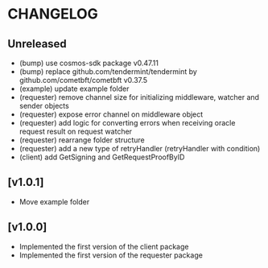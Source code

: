 # CHANGELOG

## Unreleased

- (bump) use cosmos-sdk package v0.47.11
- (bump) replace github.com/tendermint/tendermint by github.com/cometbft/cometbft v0.37.5
- (example) update example folder
- (requester) remove channel size for initializing middleware, watcher and sender objects
- (requester) expose error channel on middleware object
- (requester) add logic for converting errors when receiving oracle request result on request watcher
- (requester) rearrange folder structure
- (requester) add a new type of retryHandler (retryHandler with condition)
- (client) add GetSigning and GetRequestProofByID

## [v1.0.1]

- Move example folder

## [v1.0.0]

- Implemented the first version of the client package
- Implemented the first version of the requester package
